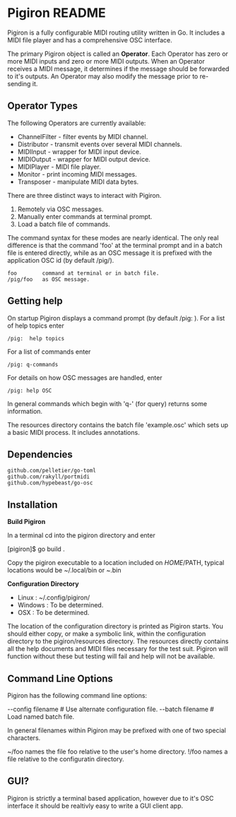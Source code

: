 # Pigiron README

Pigiron is a fully configurable MIDI routing utility written in Go.  It
includes a MIDI file player and has a comprehensive OSC interface. 

The primary Pigiron object is called an **Operator**.  Each Operator has
zero or more MIDI inputs and zero or more MIDI outputs.   When an Operator
receives a MIDI message, it determines if the message should be forwarded
to it's outputs.  An Operator may also modify the message prior to
re-sending it.  

## Operator Types

The following Operators are currently available:


- ChannelFilter - filter events by MIDI channel.
- Distributor - transmit events over several MIDI channels.
- MIDIInput - wrapper for MIDI input device.
- MIDIOutput - wrapper for MIDI output device.
- MIDIPlayer - MIDI file player.
- Monitor - print incoming MIDI messages.
- Transposer - manipulate MIDI data bytes.


There are three distinct ways to interact with Pigiron.

1. Remotely via OSC messages.
2. Manually enter commands at terminal prompt.
3. Load a batch file of commands.


The command syntax for these modes are nearly identical.  The only real
difference is that the command 'foo' at the terminal prompt and in a batch
file is entered directly, while as an OSC message it is prefixed with the
application OSC id (by default /pig/).

	foo        command at terminal or in batch file.
	/pig/foo   as OSC message.
	

## Getting help

On startup Pigiron displays a command prompt (by default /pig: ).   For a
list of help topics enter

	/pig:  help topics
	
For a list of commands enter

	/pig: q-commands
	
For details on how OSC messages are handled, enter

	/pig: help OSC
	
In general commands which begin with 'q-' (for query) returns some
information.  

The resources directory contains the batch file 'example.osc'
which sets up a basic MIDI process.  It includes annotations.


## Dependencies
	github.com/pelletier/go-toml
	github.com/rakyll/portmidi
    github.com/hypebeast/go-osc




## Installation

**Build Pigiron**

In a terminal cd into the pigiron directory and enter

[pigiron]$ go build .

Copy the pigiron executable to a location included on $HOME/$PATH, typical
locations would be ~/.local/bin or ~.bin

**Configuration Directory**

- Linux   : ~/.config/pigiron/
- Windows : To be determined.
- OSX     : To be determined.
   
The location of the configuration directory is printed as Pigiron starts.
You should either copy, or make a symbolic link, within the configuration
directory to the pigiron/resources directory.  The resources directly
contains all the help documents and MIDI files necessary for the test
suit.   Pigiron will function without these but testing will fail and help
will not be available.


## Command Line Options

Pigiron has the following command line options:

--config filename    # Use alternate configuration file.
--batch filename     # Load named batch file.

In general filenames within Pigiron may be prefixed with one of two special
characters.  

  ~/foo names the file foo relative to the user's home directory.
  !/foo names a file relative to the configuratin directory.
  
## GUI?

Pigiron is strictly a terminal based application, however due to it's OSC
interface it should be realtivly easy to write a GUI client app.  

